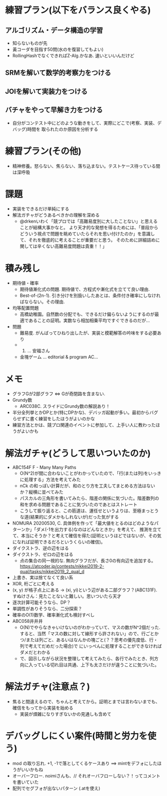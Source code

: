 # 練習プラン(以下をバランス良くやる)
## アルゴリズム・データ構造の学習
-   知らないものが先
-   黃コーダを目指す50問(水のを復習してもよい)
-   RollingHashでなくできればZ-Alg.かなあ. 速いといいんだけど
## SRMを解いて数学的考察力をつける
## JOIを解いて実装力をつける
## バチャをやって早解き力をつける
-   自分がコンテスト中にどのような動きをして、実際にどこで(考察、実装、デバッグ)時間を
取られたのか原因を分析する

# 練習プラン(その他)
- 精神修養。怒らない、焦らない、落ち込まない。テストケース待っている間は深呼吸

# 課題
- 実装をできるだけ単純にする
- 解法ガチャがどうあるべきかの理解を深める
    - @drkenいわく「競プロでは「高難易度別に大したことない」と思えることが結構大事かなと。
      より天才的な発想を得るためには、「普段からどういう視点で問題を眺めていたらそれを思い付けたのか」を意識して、それを徹底的に考えることが重要だと思う。
      そのために詳細詰めに関しては辛くない高難易度問題は貴重！！」

# 積み残し
- 期待値・確率
    - 期待値漸化式の問題. 期待値で、方程式や漸化式を立てて良い理由.
    - Best-of-(2n-1). 引き分けを別扱いしたあとは、条件付き確率にしなければならない。その理由.
- 均等配置問題
    - 高橋幼稚園。自然数の分配でも、できるだけ偏らないようにするのが最適であることの証明。実数なら相加相乗平均ですぐできるのだが...
- 問題
    - 難易度. がんばってひねり出したが、実装と模範解答の吟味をする必要あり
    - 1. ... 安福さん
    - 金塊ゲーム ... editorial & program AC...

# メモ
- グラフGが2部グラフ ⇔ Gが奇閉路を含まない.
- Grundy数
    - ARC038C. スライドにGrundy数の解説あり！
- 半分全列挙とかDPとか(特にDPかな)、デバッガ起動が多い。最初からバグらせずに書く練習をしたほうがよいのかな
- 練習方法とかは、競プロ関連のイベントに参加して、上手い人に教わったほうがよいかも

# 解法ガチャ(どうして思いついたのか)
- ABC154F F - Many Many Paths
    - O(N^2)が間に合わないことがわかっていたので、「行(または列)をいっきに処理する」方法を考えてみた
    - nCk の和っぽい計算だが、和のとり方を工夫してまとめる方法はないか？縦横に並べてみた
    - パスカルの三角形を書いてみたら、階差の関係に気づいた。階差数列の和を求める問題であることに気づいたのであとはストレート
    - こうして振り返ると、この筋道は、運任せというよりは、至極まっとうな道(結果的にダメかもしれないが)だった気がする
- NOMURA 20200530, C. 具体例を作って「最大値をとるのはどのようなパターンか」「ダメ(-1を出力する)なのはどんなときか」を考えて、
推測を立てて、本当にそうか？と考えて確信を得た(証明というほどではないが、その気になれば証明できるだろというくらいの確信)。
- ダイクストラ、逆の辺をはる
- ダイクストラ、ゼロの辺をはる
    - 点の集合の同一視的な. 無向グラフだが、長さ0の有向辺を追加する。https://atcoder.jp/contests/nikkei2019-2-qual/tasks/nikkei2019_2_qual_d 
- 上書き、実は捨てなくて良い系
- XOR, 桁ごとに考える
- (x, y) が格子点上にある -> (xi, yi)という辺がある二部グラフ？(ABC131F). すぬけさん：見たことないと難しい。思いついたら天才
- 逐次計算可能そうなら、DP？
- 単調性がありそうなら、二分探索？
- 確率のO(1)数学、確率漸化式も検討すべし
- ABC058井井井
    - O(N)でやらなきゃいけないのがわかっていて、マスの数がN^2個だった. 
    すると、当然「マスの数に対して線形すら許されない」ので、行ごとかつ/または列ごと、あるいはなんかの塊ごと(？？思考の優先度低、行・列で考えてだめだった場合)で
    にいっぺんに処理することができなければダメだとわかる
    - で、図示しながら状況を整理して考えてみたら、各行でみたとき、列方向に入っている切れ目は共通、上下も太さだけが違うことに気づいた。

# 解法ガチャ(注意点？)
- 焦ると間違えるので、ちゃんと考えてから。証明とまでは言わないまでも、確信をもってから実装を始める
    - 実装が煩雑になりすぎないかの見通しも含めて

# デバッグしにくい案件(時間と労力を使う)
- mod の取り忘れ. +1, -1で落としてくるケースあり ==> mintをデフォにしたほうがいいかもね
- オーバーフロー. noimiさんも、// それオーバフローしない？！ってコメントを書いていた
- 配列でセグフォが出ないパターン (.atを使え)